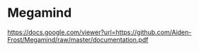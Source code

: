 # Megamind
https://docs.google.com/viewer?url=https://github.com/Aiden-Frost/Megamind/raw/master/documentation.pdf
